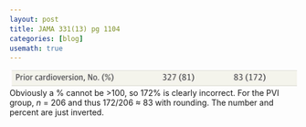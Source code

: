 ```yaml
---
layout: post
title: JAMA 331(13) pg 1104
categories: [blog]
usemath: true
---
```

![errata](/assets/e000001.jpg)
Obviously a % cannot be >100, so 172% is clearly incorrect. For the PVI group,
*n* = 206 and thus 172/206 &approx; 83 with rounding. The number and percent
are just inverted.
<!--end-->
